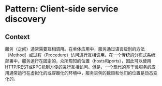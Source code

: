# Pattern: Client-side service discovery

## Context
服务（之间）通常需要互相调用。在单体应用中，服务通过语言级别的方法（Method）或过程（Procedure）访问进行互相调用。在一个传统的分布式系统部署中，服务运行在固定的，众所周知的位置（hosts和ports），因此可以使用HTTP/REST或RPC机制方便的进行互相访问。但是，一个现代的基于微服务的应用通常运行在虚拟化的或容器化的环境中，服务实例的数目和他们的位置是动态变化的。
